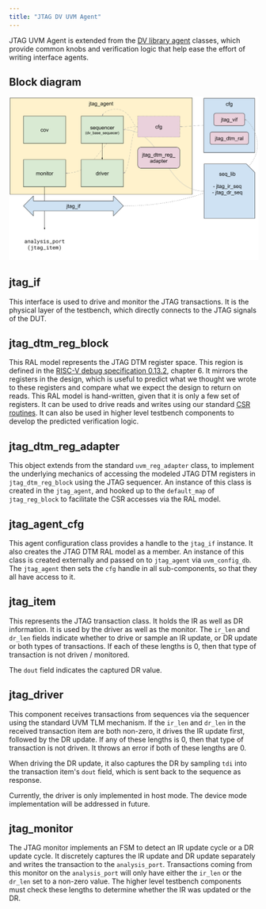 ```yaml
---
title: "JTAG DV UVM Agent"
---
```


JTAG UVM Agent is extended from the
[DV library agent](../dv_lib/README.md) classes, which
provide common knobs and verification logic that help ease the effort of
writing interface agents.

## Block diagram

![jtag_agent](./doc/block_diagram.svg)

## jtag_if

This interface is used to drive and monitor the JTAG transactions. It is the
physical layer of the testbench, which directly connects to the JTAG signals
of the DUT.

## jtag_dtm_reg_block

This RAL model represents the JTAG DTM register space. This region is defined
in the
[RISC-V debug specification 0.13.2](https://github.com/riscv/riscv-debug-spec/raw/4e0bb0fc2d843473db2356623792c6b7603b94d4/riscv-debug-release.pdf),
chapter 6. It mirrors the registers in the design, which is useful to predict
what we thought we wrote to these registers and compare what we expect the
design to return on reads. This RAL model is hand-written, given that it is
only a few set of registers. It can be used to drive reads and writes using
our standard [CSR routines](../csr_utils/README.md). It
can also be used in higher level testbench components to develop the predicted
verification logic.

## jtag_dtm_reg_adapter

This object extends from the standard `uvm_reg_adapter` class, to implement the
underlying mechanics of accessing the modeled JTAG DTM registers in
`jtag_dtm_reg_block` using the JTAG sequencer. An instance of this class is
created in the `jtag_agent`, and hooked up to the `default_map` of
`jtag_reg_block` to facilitate the CSR accesses via the RAL model.

## jtag_agent_cfg

This agent configuration class provides a handle to the `jtag_if` instance.
It also creates the JTAG DTM RAL model as a member. An instance of this class
is created externally and passed on to `jtag_agent` via `uvm_config_db`. The
`jtag_agent` then sets the `cfg` handle in all sub-components, so that they all
have access to it.

## jtag_item

This represents the JTAG transaction class. It holds the IR as well as DR
information. It is used by the driver as well as the monitor. The
`ir_len` and `dr_len` fields indicate whether to drive or sample an IR update,
or DR update or both types of transactions. If each of these lengths
is 0, then that type of transaction is not driven / monitored.

The `dout` field indicates the captured DR value.

## jtag_driver

This component receives transactions from sequences via the sequencer using
the standard UVM TLM mechanism. If the `ir_len` and `dr_len` in the received
transaction item are both non-zero, it drives the IR update first, followed
by the DR update. If any of these lengths is 0, then that type of transaction
is not driven. It throws an error if both of these lengths are 0.

When driving the DR update, it also captures the DR by sampling `tdi` into the
transaction item's `dout` field, which is sent back to the sequence as
response.

Currently, the driver is only implemented in host mode. The device mode
implementation will be addressed in future.

## jtag_monitor

The JTAG monitor implements an FSM to detect an IR update cycle or a DR update
cycle. It discretely captures the IR update and DR update separately and writes
the transaction to the `analysis_port`. Transactions coming from this monitor
on the `analysis_port` will only have either the `ir_len` or the `dr_len` set
to a non-zero value. The higher level testbench components must check these
lengths to determine whether the IR was updated or the DR.
